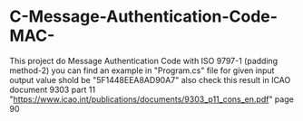 # C-Message-Authentication-Code-MAC-

This project do Message Authentication Code with ISO 9797-1 (padding method-2) 
you can find an example in "Program.cs" file 
for given input output value shold be "5F1448EEA8AD90A7"
also check this result in ICAO document 9303 part 11 "https://www.icao.int/publications/documents/9303_p11_cons_en.pdf" page 90


